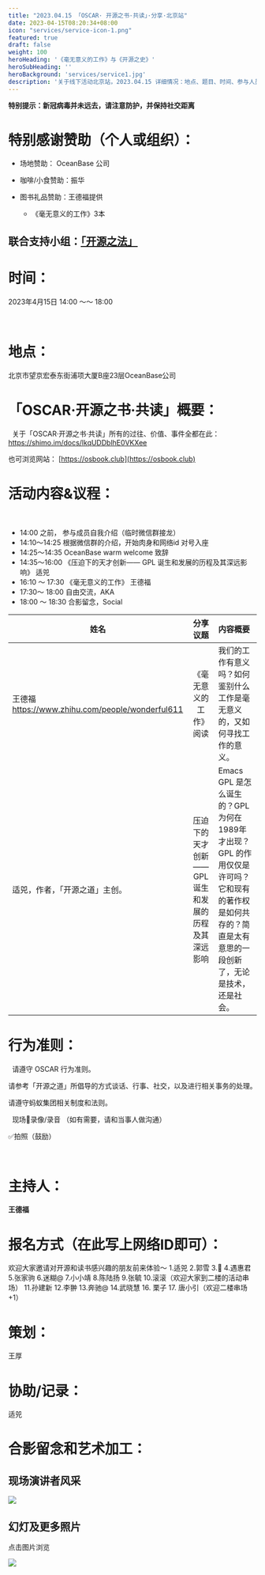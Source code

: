 ```yaml
---
title: "2023.04.15 「OSCAR· 开源之书·共读」·分享·北京站"
date: 2023-04-15T08:20:34+08:00
icon: "services/service-icon-1.png"
featured: true
draft: false
weight: 100
heroHeading: '《毫无意义的工作》与《开源之史》'
heroSubHeading: ''
heroBackground: 'services/service1.jpg'
description: '关于线下活动北京站，2023.04.15 详细情况：地点、题目、时间、参与人员。'
---
```


**特别提示：新冠病毒并未远去，请注意防护，并保持社交距离**

# 特别感谢赞助（个人或组织）：


* 场地赞助： OceanBase 公司

* 咖啡/小食赞助：振华

* 图书礼品赞助：王德福提供
  * 《毫无意义的工作》3本

## 联合支持小组：[「开源之法」](https://opensourceway.community/posts/os-license-and-copyleft/build-os-licensing-workgroup/)

# 时间：

2023年4月15日  14:00 ～～ 18:00 

 
# 地点：

北京市望京宏泰东街浦项大厦B座23层OceanBase公司


# 「OSCAR·开源之书·共读」概要：
 
关于「OSCAR·开源之书·共读」所有的过往、价值、事件全都在此：
 
https://shimo.im/docs/lkqUDDblhE0VKXee

也可浏览网站： [https://osbook.club](https://osbook.club)

# 活动内容&议程：
 
- 14:00 之前， 参与成员自我介绍（临时微信群接龙）
- 14:10～14:25  根据微信群的介绍，开始肉身和网络id 对号入座
- 14:25～14:35  OceanBase warm welcome 致辞
- 14:35～16:00 《压迫下的天才创新—— GPL 诞生和发展的历程及其深远影响》 适兕
- 16:10 ～ 17:30 《毫无意义的工作》 王德福
- 17:30～ 18:00 自由交流，AKA 
- 18:00 ～ 18:30 合影留念，Social
 

|姓名	|分享议题	|内容概要
|--------------|:-------------:|:---------|
|王德福 https://www.zhihu.com/people/wonderful611|《毫无意义的工作》阅读|我们的工作有意义吗？如何鉴别什么工作是毫无意义的，又如何寻找工作的意义。
|适兕，作者，「开源之道」主创。|	压迫下的天才创新—— GPL 诞生和发展的历程及其深远影响	| Emacs GPL 是怎么诞生的？GPL 为何在1989年才出现？GPL 的作用仅仅是许可吗？它和现有的著作权是如何共存的？简直是太有意思的一段创新了，无论是技术，还是社会。|

# 行为准则：
 
请遵守 OSCAR 行为准则。

请参考「开源之道」所倡导的方式谈话、行事、社交，以及进行相关事务的处理。

请遵守蚂蚁集团相关制度和法则。

 
现场🚫录像/录音 （如有需要，请和当事人做沟通）

✅拍照（鼓励）

 
 
# 主持人：

**王德福**

# 报名方式（在此写上网络ID即可）：

欢迎大家邀请对开源和读书感兴趣的朋友前来体验～
1.适兕
2.郭雪
3.🐯
4.遇惠君 
5.张家驹
6.迷糊@
7.小小靖
8.陈陆扬
9.张毓
10.滚滚（欢迎大家到二楼的活动串场）
11.孙建新
12.李翀
13.奔驰@
14.武晓慧
16. 栗子
17. 唐小引（欢迎二楼串场+1）

# 策划：

王厚
 
# 协助/记录：

适兕

# 合影留念和艺术加工：

## 现场演讲者风采

![](/images/meetup/2023-04-15-wangdefu.jpeg)

## 幻灯及更多照片

点击图片浏览

[![](/images/meetup/2023-04-15-all.jpeg)](https://1drv.ms/f/s!Arg2k_5HJFrbgepeKH-gvmwj0WtZTw?e=aC0LIe)